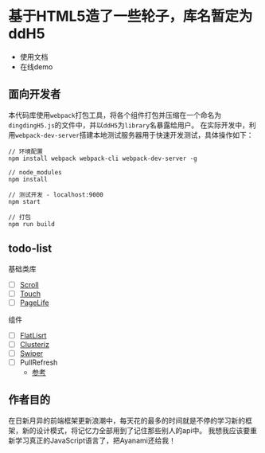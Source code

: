 # 基于HTML5造了一些轮子，库名暂定为ddH5 
 - 使用文档
 - 在线demo

## 面向开发者
本代码库使用`webpack`打包工具，将各个组件打包并压缩在一个命名为`dingdingH5.js`的文件中，并以`ddH5`为`library`名暴露给用户。
在实际开发中，利用`webpack-dev-server`搭建本地测试服务器用于快速开发测试，具体操作如下：
```
// 环境配置
npm install webpack webpack-cli webpack-dev-server -g 

// node_modules
npm install

// 测试开发 - localhost:9000
npm start

// 打包
npm run build
```

## todo-list
基础类库
 - [ ] [Scroll](https://1uokun.github.io/h5/src/base/scroll.js)
 - [ ] [Touch](https://1uokun.github.io/h5/src/base/touch.js)
 - [ ] [PageLife](https://1uokun.github.io/h5/src/base/pagelife.js)
 
组件
 - [ ] [FlatLisrt](https://1uokun.github.io/h5/src/components/flatlist.js)
 - [ ] [Clusteriz](https://1uokun.github.io/h5/src/components/clusteriz.js)
 - [ ] [Swiper](https://1uokun.github.io/h5/src/components/swiper.js)
 - [ ] PullRefresh
    - [参考](http://www.alloyteam.com/author/tat-tennylv/)
    
## 作者目的
在日新月异的前端框架更新浪潮中，每天花的最多的时间就是不停的学习新的框架，新的设计模式，将记忆力全部用到了记住那些别人的api中。
我想我应该要重新学习真正的JavaScript语言了，把Ayanami还给我！